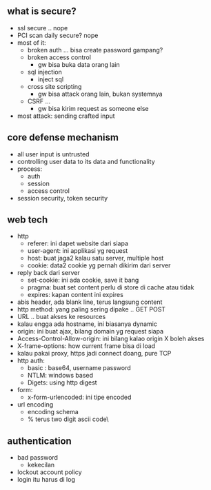 ## what is secure?
- ssl secure .. nope
- PCI scan daily secure? nope
- most of it:
    - broken auth ... bisa create password gampang?
    - broken access control
        - gw bisa buka data orang lain
    - sql injection
        - inject sql
    - cross site scripting
        - gw bisa attack orang lain, bukan systemnya
    - CSRF ...
        - gw bisa kirim request as someone else
- most attack: sending crafted input

## core defense mechanism
- all user input is untrusted
- controlling user data to its data and functionality
- process:
    - auth
    - session
    - access control
- session security, token security

## web tech
- http
    - referer: ini dapet website dari siapa
    - user-agent: ini applikasi yg request
    - host: buat jaga2 kalau satu server, multiple host
    - cookie: data2 cookie yg pernah dikirim dari server
- reply back dari server
    - set-cookie: ini ada cookie, save it bang
    - pragma: buat set content perlu di store di cache atau tidak
    - expires: kapan content ini expires
- abis header, ada blank line, terus langsung content
- http method: yang paling sering dipake .. GET POST
- URL .. buat akses ke resources
- kalau engga ada hostname, ini biasanya dynamic
- origin: ini buat ajax, bilang domain yg request siapa
- Access-Control-Allow-origin: ini bilang kalao origin X boleh akses
- X-frame-options: how current frame bisa di load
- kalau pakai proxy, https jadi connect doang, pure TCP
- http auth:
    - basic : base64, username password
    - NTLM: windows based 
    - Digets: using http digest
- form: 
    - x-form-urlencoded: ini tipe encoded 
- url encoding
    - encoding schema
    - % terus two digit ascii code\

## authentication
- bad password
    - kekecilan
- lockout account policy
- login itu harus di log





